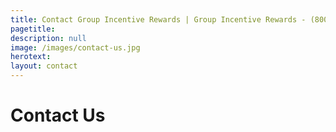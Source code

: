 ```yaml
---
title: Contact Group Incentive Rewards | Group Incentive Rewards - (800) 541-7250
pagetitle:
description: null
image: /images/contact-us.jpg
herotext:
layout: contact
---
```


# Contact Us
